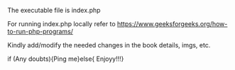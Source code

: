 The executable file is index.php

For running index.php locally refer to https://www.geeksforgeeks.org/how-to-run-php-programs/

Kindly add/modify the needed changes in the book details, imgs, etc.

if (Any doubts){Ping me}else{
Enjoyy!!!}
